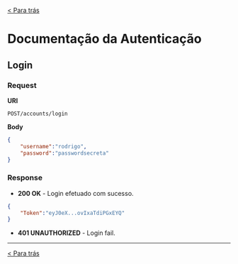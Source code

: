 [< Para trás](../README.md#Funcionalidades)

# Documentação da Autenticação

## Login
### Request

**URI**

```
POST/accounts/login
```

**Body**
```json
{
    "username":"rodrigo", 
    "password":"passwordsecreta"
}
```

### Response
- **200 OK** - Login efetuado com sucesso.

```json
{
    "Token":"eyJ0eX...ovIxaTdiPGxEYQ"
}
```

- **401 UNAUTHORIZED**  - Login fail.

---

[< Para trás](../README.md#Funcionalidades)
